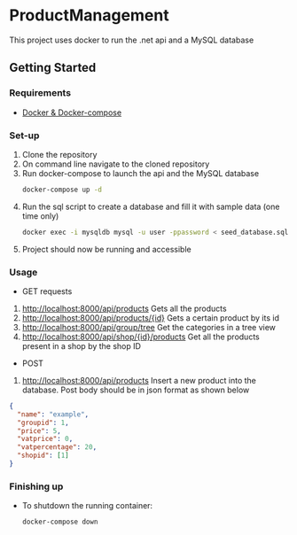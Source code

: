 # ProductManagement
This project uses docker to run the .net api and a MySQL database

## Getting Started

### Requirements
* [Docker & Docker-compose](https://docs.docker.com/compose/install/) 
### Set-up
1. Clone the repository
2. On command line navigate to the cloned repository
3. Run docker-compose to launch the api and the MySQL database
   ```sh
   docker-compose up -d 
   ```
4. Run the sql script to create a database and fill it with sample data (one time only)
   ```sh
   docker exec -i mysqldb mysql -u user -ppassword < seed_database.sql
   ```
5. Project should now be running and accessible
 ### Usage
 * GET requests
  1. [http://localhost:8000/api/products](http://localhost:8000/api/products) Gets all the products
  2. [http://localhost:8000/api/products/{id}](http://localhost:8000/api/products/1) Gets a certain product by its id
  3. [http://localhost:8000/api/group/tree](http://localhost:8000/api/group/tree) Get the categories in a tree view
  4. [http://localhost:8000/api/shop/{id}/products](http://localhost:8000/api/shop/1/products) Get all the products present in a shop by the shop ID
 * POST
  1. [http://localhost:8000/api/products](http://localhost:8000/api/products) Insert a new product into the database. Post body should be in json format as shown below
  ```json
  {
    "name": "example",
    "groupid": 1,
    "price": 5,
    "vatprice": 0,
    "vatpercentage": 20,
    "shopid": [1]
  }
  ```
 ### Finishing up
 * To shutdown the running container:
    ```sh
    docker-compose down
    ```
